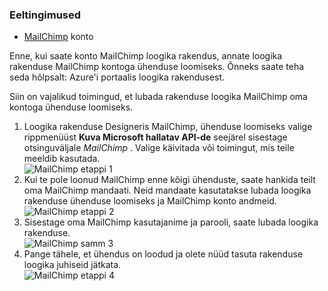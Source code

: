 ### <a name="prerequisites"></a>Eeltingimused
- [MailChimp](https://www.MailChimp.com/) konto 

Enne, kui saate konto MailChimp loogika rakendus, annate loogika rakenduse MailChimp kontoga ühenduse loomiseks. Õnneks saate teha seda hõlpsalt: Azure'i portaalis loogika rakendusest. 

Siin on vajalikud toimingud, et lubada rakenduse loogika MailChimp oma kontoga ühenduse loomiseks.

1. Loogika rakenduse Designeris MailChimp, ühenduse loomiseks valige rippmenüüst **Kuva Microsoft hallatav API-de** seejärel sisestage otsinguväljale *MailChimp* . Valige käivitada või toimingut, mis teile meeldib kasutada.  
  ![MailChimp etappi 1](./media/connectors-create-api-mailchimp/mailchimp-1.png)
2. Kui te pole loonud MailChimp enne kõigi ühenduste, saate hankida teilt oma MailChimp mandaati. Neid mandaate kasutatakse lubada loogika rakenduse ühenduse loomiseks ja MailChimp konto andmeid.  
  ![MailChimp etappi 2](./media/connectors-create-api-mailchimp/mailchimp-2.png)
3. Sisestage oma MailChimp kasutajanime ja parooli, saate lubada loogika rakenduse.  
  ![MailChimp samm 3](./media/connectors-create-api-mailchimp/mailchimp-3.png)   
4. Pange tähele, et ühendus on loodud ja olete nüüd tasuta rakenduse loogika juhiseid jätkata.  
  ![MailChimp etappi 4](./media/connectors-create-api-mailchimp/mailchimp-4.png)
